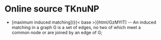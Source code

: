 # Online source TKnuNP

* [maximum induced matching]({{< base >}}html/GzMYlT) -- An induced matching in a graph G is a set of edges, no two of which meet a common node or are joined by an edge of G;
